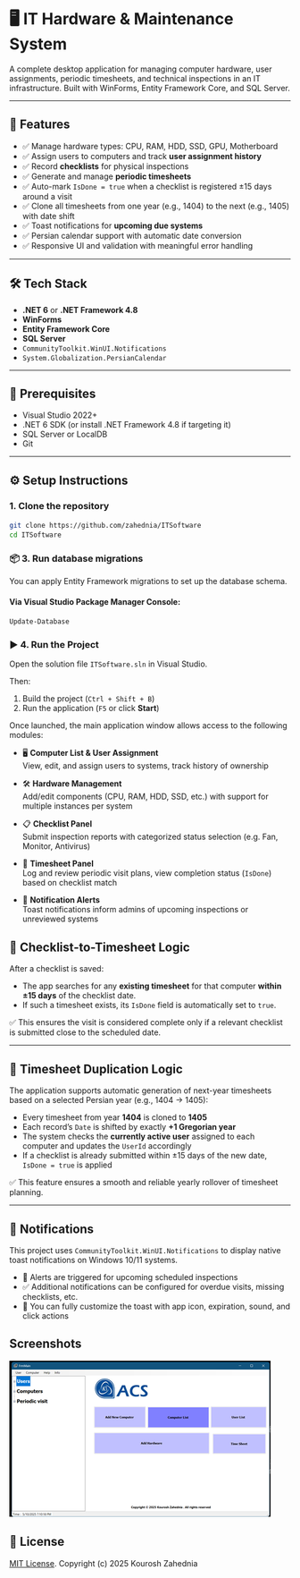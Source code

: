 # 🖥️ IT Hardware & Maintenance System

A complete desktop application for managing computer hardware, user assignments, periodic timesheets, and technical inspections in an IT infrastructure. Built with WinForms, Entity Framework Core, and SQL Server.

---

## 📌 Features

- ✅ Manage hardware types: CPU, RAM, HDD, SSD, GPU, Motherboard   
- ✅ Assign users to computers and track **user assignment history**  
- ✅ Record **checklists** for physical inspections  
- ✅ Generate and manage **periodic timesheets**  
- ✅ Auto-mark `IsDone = true` when a checklist is registered ±15 days around a visit  
- ✅ Clone all timesheets from one year (e.g., 1404) to the next (e.g., 1405) with date shift  
- ✅ Toast notifications for **upcoming due systems**  
- ✅ Persian calendar support with automatic date conversion  
- ✅ Responsive UI and validation with meaningful error handling  

---

## 🛠️ Tech Stack

- **.NET 6** or **.NET Framework 4.8**  
- **WinForms**  
- **Entity Framework Core**  
- **SQL Server**  
- `CommunityToolkit.WinUI.Notifications`  
- `System.Globalization.PersianCalendar`  

---

## 🧰 Prerequisites

- Visual Studio 2022+  
- .NET 6 SDK (or install .NET Framework 4.8 if targeting it)  
- SQL Server or LocalDB  
- Git  

---

## ⚙️ Setup Instructions

### 1. Clone the repository

```bash
git clone https://github.com/zahednia/ITSoftware
cd ITSoftware

```
### 📦 3. Run database migrations

You can apply Entity Framework migrations to set up the database schema.

#### Via Visual Studio Package Manager Console:

```powershell
Update-Database
```

### ▶️ 4. Run the Project

Open the solution file `ITSoftware.sln` in Visual Studio.

Then:

1. Build the project (`Ctrl + Shift + B`)
2. Run the application (`F5` or click **Start**)

Once launched, the main application window allows access to the following modules:

- 🖥️ **Computer List & User Assignment**  
  View, edit, and assign users to systems, track history of ownership

- 🛠️ **Hardware Management**  
  Add/edit components (CPU, RAM, HDD, SSD, etc.) with support for multiple instances per system

- 📋 **Checklist Panel**  
  Submit inspection reports with categorized status selection (e.g. Fan, Monitor, Antivirus)

- 📅 **Timesheet Panel**  
  Log and review periodic visit plans, view completion status (`IsDone`) based on checklist match

- 🔔 **Notification Alerts**  
  Toast notifications inform admins of upcoming inspections or unreviewed systems
## 🧪 Checklist-to-Timesheet Logic

After a checklist is saved:

- The app searches for any **existing timesheet** for that computer **within ±15 days** of the checklist date.  
- If such a timesheet exists, its `IsDone` field is automatically set to `true`.

✅ This ensures the visit is considered complete only if a relevant checklist is submitted close to the scheduled date.

---

## 🔁 Timesheet Duplication Logic

The application supports automatic generation of next-year timesheets based on a selected Persian year (e.g., 1404 → 1405):

- Every timesheet from year **1404** is cloned to **1405**  
- Each record’s `Date` is shifted by exactly **+1 Gregorian year**  
- The system checks the **currently active user** assigned to each computer and updates the `UserId` accordingly  
- If a checklist is already submitted within ±15 days of the new date, `IsDone = true` is applied

✅ This feature ensures a smooth and reliable yearly rollover of timesheet planning.

---

## 🔔 Notifications

This project uses `CommunityToolkit.WinUI.Notifications` to display native toast notifications on Windows 10/11 systems.

- 🔔 Alerts are triggered for upcoming scheduled inspections  
- ✅ Additional notifications can be configured for overdue visits, missing checklists, etc.  
- 🧩 You can fully customize the toast with app icon, expiration, sound, and click actions

## Screenshots

![App Screenshot](https://github.com/zahednia/ITSoftware/blob/master/Screensho.png)

## 📃 License

[MIT License](https://github.com/zahednia/ITSoftware?tab=MIT-1-ov-file#readme). Copyright (c) 2025 Kourosh Zahednia 





